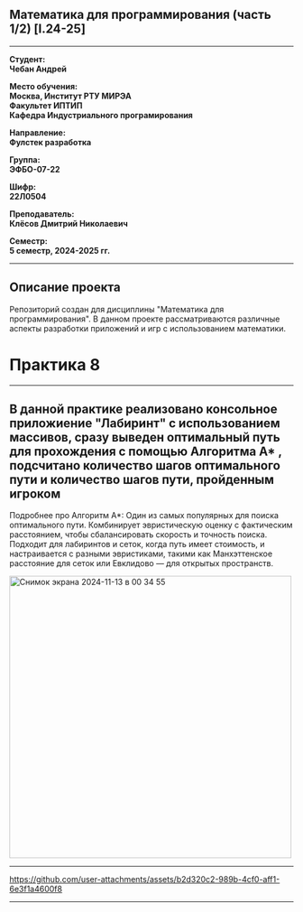## Математика для программирования (часть 1/2) [I.24-25]
---

**Студент:**  
**Чебан Андрей**  

**Место обучения:**  
**Москва, Институт РТУ МИРЭА**  
**Факультет ИПТИП**  
**Кафедра Индустриального програмирования**  

**Направление:**  
**Фулстек разработка**  

**Группа:**  
**ЭФБО-07-22**  

**Шифр:**  
**22Л0504**  

**Преподаватель:**  
**Клёсов Дмитрий Николаевич**  

**Семестр:**  
**5 семестр, 2024-2025 гг.**

---

## Описание проекта

Репозиторий создан для дисциплины "Математика для программирования". В данном проекте рассматриваются различные аспекты разработки приложений и игр с использованием математики.


# Практика 8
______

## В данной практике реализовано консольное приложиение "Лабиринт" с использованием массивов, сразу выведен оптимальный путь для прохождения с помощью Алгоритма А* , подсчитано количество шагов оптимального пути и количество шагов пути, пройденным игроком

Подробнее про Алгоритм А*: 
Один из самых популярных для поиска оптимального пути. Комбинирует
эвристическую оценку с фактическим расстоянием, чтобы сбалансировать скорость и
точность поиска. Подходит для лабиринтов и сеток, когда путь имеет стоимость, и
настраивается с разными эвристиками, такими как Манхэттенское расстояние для сеток или
Евклидово — для открытых пространств.



<img width="500" alt="Снимок экрана 2024-11-13 в 00 34 55" src="https://github.com/user-attachments/assets/7d14361a-4405-4eaf-8a1f-c14aed7ec048">




______





https://github.com/user-attachments/assets/b2d320c2-989b-4cf0-aff1-6e3f1a4600f8












_______
